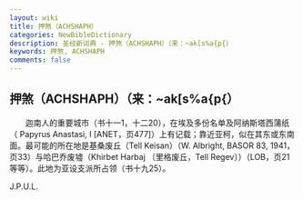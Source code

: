 ```yaml
---
layout: wiki
title: 押煞（ACHSHAPH）
categories: NewBibleDictionary
description: 圣经新词典 - 押煞（ACHSHAPH）（来：~ak[s%a{p{）
keywords: 押煞, ACHSHAPH
comments: false
---
```


## 押煞（ACHSHAPH）（来：~ak[s%a{p{）

　　迦南人的重要城市（书十一1，十二20），在埃及多份名单及阿纳斯塔西蒲纸（ Papyrus Anastasi, I [ANET，页477]）上有记载；靠近亚柯，似在其东或东南面。最可能的所在地是基桑废丘（Tell Keisan）（W. Albright, BASOR 83, 1941，页33）与哈巴乔废墟（Khirbet Harbaj 〔里格废丘，Tell Regev〕）（LOB，页21等等）。此地为亚设支派所占领（书十九25）。

J.P.U.L.








